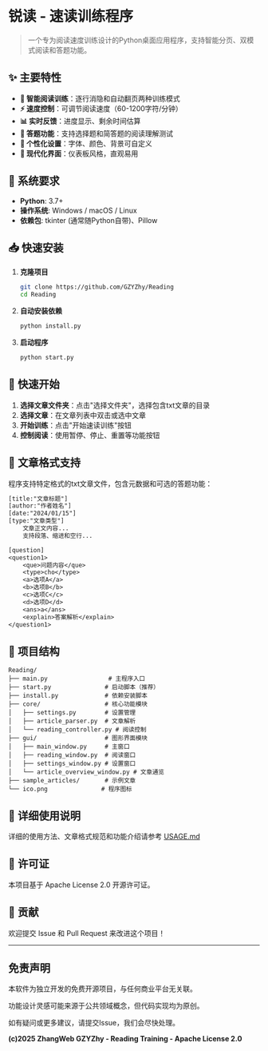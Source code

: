 # 锐读 - 速读训练程序


> 一个专为阅读速度训练设计的Python桌面应用程序，支持智能分页、双模式阅读和答题功能。



## ✨ 主要特性

- **🚀 智能阅读训练**：逐行消隐和自动翻页两种训练模式
- **⚡ 速度控制**：可调节阅读速度（60-1200字符/分钟）
- **📊 实时反馈**：进度显示、剩余时间估算
- **🎯 答题功能**：支持选择题和简答题的阅读理解测试
- **🎨 个性化设置**：字体、颜色、背景可自定义
- **📱 现代化界面**：仪表板风格，直观易用

## 🔧 系统要求

- **Python**: 3.7+
- **操作系统**: Windows / macOS / Linux
- **依赖包**: tkinter (通常随Python自带)、Pillow

## 📥 快速安装

1. **克隆项目**
   ```bash
   git clone https://github.com/GZYZhy/Reading
   cd Reading
   ```

2. **自动安装依赖**
   ```bash
   python install.py
   ```

3. **启动程序**
   ```bash
   python start.py
   ```

## 🚀 快速开始

1. **选择文章文件夹**：点击"选择文件夹"，选择包含txt文章的目录
2. **选择文章**：在文章列表中双击或选中文章
3. **开始训练**：点击"开始速读训练"按钮
4. **控制阅读**：使用暂停、停止、重置等功能按钮

## 📄 文章格式支持

程序支持特定格式的txt文章文件，包含元数据和可选的答题功能：

```txt
[title:"文章标题"]
[author:"作者姓名"]
[date:"2024/01/15"]
[type:"文章类型"]
    文章正文内容...
    支持段落、缩进和空行...

[question]
<question1>
    <que>问题内容</que>
    <type>cho</type>
    <a>选项A</a>
    <b>选项B</b>
    <c>选项C</c>
    <d>选项D</d>
    <ans>a</ans>
    <explain>答案解析</explain>
</question1>
```

## 📁 项目结构

```
Reading/
├── main.py                 # 主程序入口
├── start.py               # 启动脚本（推荐）
├── install.py             # 依赖安装脚本
├── core/                  # 核心功能模块
│   ├── settings.py        # 设置管理
│   ├── article_parser.py  # 文章解析
│   └── reading_controller.py # 阅读控制
├── gui/                   # 图形界面模块
│   ├── main_window.py     # 主窗口
│   ├── reading_window.py  # 阅读窗口
│   ├── settings_window.py # 设置窗口
│   └── article_overview_window.py # 文章通览
├── sample_articles/       # 示例文章
└── ico.png               # 程序图标
```

## 📖 详细使用说明

详细的使用方法、文章格式规范和功能介绍请参考 [USAGE.md](USAGE.md)

## 📄 许可证

本项目基于 Apache License 2.0 开源许可证。

## 🤝 贡献

欢迎提交 Issue 和 Pull Request 来改进这个项目！

---

## 免责声明

本软件为独立开发的免费开源项目，与任何商业平台无关联。

功能设计灵感可能来源于公共领域概念，但代码实现均为原创。

如有疑问或更多建议，请提交Issue，我们会尽快处理。

**(c)2025 ZhangWeb GZYZhy - Reading Training - Apache License 2.0** 